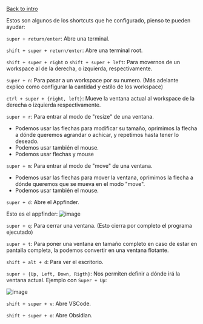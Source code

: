 [Back to intro](Intro.md)

Estos son algunos de los shortcuts que he configurado, pienso te pueden ayudar:

`super + return/enter`: Abre una terminal.

`shift + super + return/enter`: Abre una terminal root.

`shift + super + right` o `shift + super + left`: Para movernos de un workspace al de la derecha, o izquierda, respectivamente.

`super + n`: Para pasar a un workspace por su numero. (Más adelante explico como configurar la cantidad y estilo de los workspace)

`ctrl + super + {right, left}`: Mueve la ventana actual al workspace de la derecha o izquierda respectivamente.

`super + r`: Para entrar al modo de "resize" de una ventana.
- Podemos usar las flechas para modificar su tamaño, oprimimos la flecha a dónde queremos agrandar o achicar, y repetimos hasta tener lo deseado.
- Podemos usar también el mouse.
- Podemos usar flechas y mouse

`super + m`: Para entrar al modo de "move" de una ventana.
- Podemos usar las flechas para mover la ventana, oprimimos la flecha a dónde queremos que se mueva en el modo "move".
- Podemos usar también el mouse.

`super + d`: Abre el Appfinder.

Esto es el appfinder:
![image](https://github.com/Inf0sth/Kali-linux-Custom/assets/106565371/4528fd15-93dd-4ece-b5ab-00753eb49670)



`super + q`: Para cerrar una ventana. (Esto cierra por completo el programa ejecutado)

`super + t`: Para poner una ventana en tamaño completo en caso de estar en pantalla completa, la podemos convertir en una ventana flotante.

`shift + alt + d`: Para ver el escritorio.

`super + {Up, Left, Down, Rigth}`: Nos permiten definir a dónde irá la ventana actual. 
Ejemplo con `Super + Up`:

![image](https://github.com/Inf0sth/Kali-linux-Custom/assets/106565371/cb53d4fb-a970-4920-a0b3-7cc2eb5dc45c)

`shift + super + v`: Abre VSCode.

`shift + super + o`: Abre Obsidian.


